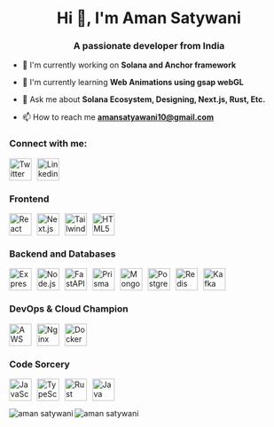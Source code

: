 <h1 align="center">Hi 👋, I'm Aman Satywani</h1>
<h3 align="center">A passionate developer from India</h3>


- 🔭 I'm currently working on **Solana and Anchor framework**


- 🌱 I'm currently learning **Web Animations using gsap webGL**

<!-- - 👨‍💻 All of my projects are available at [https://](https://) -->


- 💬 Ask me about **Solana Ecosystem, Designing, Next.js, Rust, Etc.**

- 📫 How to reach me **amansatyawani10@gmail.com**


<h3 align="left">Connect with me:</h3>
<div style="display: flex; flex-direction: row; align-items: center;">
   <a href="https://x.com/satyawani_aman">
    <img src="https://skillicons.dev/icons?i=twitter" alt="Twitter" width="40" height="40" style="margin-right: 10px;" />
   </a>
  <a href="https://www.linkedin.com/in/aman-satyawani-2566a5222/">
    <img src="https://skillicons.dev/icons?i=linkedin" alt="Linkedin" width="40" height="40" style="margin-right: 10px;" />
  </a>
</div>

### Frontend
<div style="display: flex; flex-direction: row; align-items: center;">
  <img src="https://skillicons.dev/icons?i=react" alt="React" width="40" height="40" style="margin-right: 10px;" />
  <img src="https://skillicons.dev/icons?i=nextjs" alt="Next.js" width="40" height="40" style="margin-right: 10px;" />
  <img src="https://skillicons.dev/icons?i=tailwind" alt="TailwindCSS" width="40" height="40" style="margin-right: 10px;" />
  <img src="https://skillicons.dev/icons?i=html" alt="HTML5" width="40" height="40" style="margin-right: 10px;" />
</div>

### Backend and Databases
<div style="display: flex; flex-direction: row; align-items: center;">
  <img src="https://skillicons.dev/icons?i=express" alt="Express.js" width="40" height="40" style="margin-right: 10px;" />
  <img src="https://skillicons.dev/icons?i=nodejs" alt="Node.js" width="40" height="40" style="margin-right: 10px;" />
  <img src="https://skillicons.dev/icons?i=fastapi" alt="FastAPI" width="40" height="40" style="margin-right: 10px;" />
  <img src="https://skillicons.dev/icons?i=prisma" alt="Prisma" width="40" height="40" style="margin-right: 10px;" />
  <img src="https://skillicons.dev/icons?i=mongodb" alt="MongoDB" width="40" height="40" style="margin-right: 10px;" />
  <img src="https://skillicons.dev/icons?i=postgres" alt="PostgreSQL" width="40" height="40" style="margin-right: 10px;" />
  <img src="https://skillicons.dev/icons?i=redis" alt="Redis" width="40" height="40" style="margin-right: 10px;" />
   <img src="https://skillicons.dev/icons?i=kafka" alt="Kafka" width="40" height="40" style="margin-right: 10px;" />
</div>

### DevOps & Cloud Champion
<div style="display: flex; flex-direction: row; align-items: center;">
  <img src="https://skillicons.dev/icons?i=aws" alt="AWS" width="40" height="40" style="margin-right: 10px;" />
  <img src="https://skillicons.dev/icons?i=nginx" alt="Nginx" width="40" height="40" style="margin-right: 10px;" />
  <img src="https://skillicons.dev/icons?i=docker" alt="Docker" width="40" height="40" style="margin-right: 10px;" />
</div>

### Code Sorcery
<div style="display: flex; flex-direction: row; align-items: center;">
  <img src="https://skillicons.dev/icons?i=js" alt="JavaScript" width="40" height="40" style="margin-right: 10px;" />
  <img src="https://skillicons.dev/icons?i=ts" alt="TypeScript" width="40" height="40" style="margin-right: 10px;" />
  <img src="https://skillicons.dev/icons?i=rust" alt="Rust" width="40" height="40" style="margin-right: 10px;" />
   <img src="https://skillicons.dev/icons?i=java" alt="Java" width="40" height="40" style="margin-right: 10px;" />
</div>

<p><img align="left" src="https://github-readme-stats.vercel.app/api/top-langs/?username=satyawaniaman&theme=vue-dark&show_icons=true&hide_border=true&layout=compact" alt="aman satywani" /></p>

<p><img align="center" src="https://github-readme-stats.vercel.app/api?username=satyawaniaman&theme=vue-dark&show_icons=true&hide_border=true&count_private=true" alt="aman satywani" /></p>
